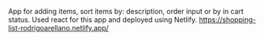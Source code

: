 App for adding items, sort items by: description, order input or by in cart status. Used react for this app and deployed using Netlify. https://shopping-list-rodrigoarellano.netlify.app/

